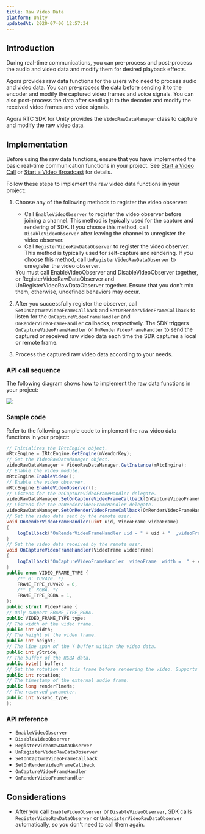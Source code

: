 ```yaml
---
title: Raw Video Data
platform: Unity
updatedAt: 2020-07-06 12:57:34
---
```

## Introduction

During real-time communications, you can pre-process and post-process the audio and video data and modify them for desired playback effects.

Agora provides raw data functions for the users who need to process audio and video data. You can pre-process the data before sending it to the encoder and modify the captured video frames and voice signals. You can also post-process the data after sending it to the decoder and modify the received video frames and voice signals.

Agora RTC SDK for Unity provides the `VideoRawDataManager` class to capture and modify the raw video data.

## Implementation

Before using the raw data functions, ensure that you have implemented the basic real-time communication functions in your project. See [Start a Video Call](https://docs.agora.io/en/Video/start_call_unity?platform=Unity) or [Start a Video Broadcast](https://docs.agora.io/en/Interactive%20Broadcast/start_live_unity?platform=Unity) for details.

Follow these steps to implement the raw video data functions in your project:

1. Choose any of the following methods to register the video observer:

   - Call `EnableVideoObserver` to register the video observer before joining a channel. This method is typically used for the capture and rendering of SDK. If you choose this method, call `DisableVideoObserver` after leaving the channel to unregister the video observer.
   - Call `RegisterVideoRawDataObserver` to register the video observer. This method is typically used for self-capture and rendering. If you choose this method, call `UnRegisterVideoRawDataObserver` to unregister the video observer.
   <div class="alert note">You must call EnableVideoObserver and DisableVideoObserver together, or RegisterVideoRawDataObserver and UnRegisterVideoRawDataObserver together. Ensure that you don't mix them, otherwise, undefined behaviors may occur.</div>

2. After you successfully register the observer, call `SetOnCaptureVideoFrameCallback` and `SetOnRenderVideoFrameCallback` to listen for the `OnCaptureVideoFrameHandler` and `OnRenderVideoFrameHandler` callbacks, respectively. The SDK triggers `OnCaptureVideoFrameHandler` or `OnRenderVideoFrameHandler` to send the captured or received raw video data each time the SDK captures a local or remote frame.

3. Process the captured raw video data according to your needs. 

### API call sequence

The following diagram shows how to implement the raw data functions in your project:

![](https://web-cdn.agora.io/docs-files/1576228297748)

### Sample code

Refer to the following sample code to implement the raw video data functions in your project:

```C#
// Initializes the IRtcEngine object.
mRtcEngine = IRtcEngine.GetEngine(mVendorKey);
// Get the VideoRawDataManager object.
videoRawDataManager = VideoRawDataManager.GetInstance(mRtcEngine);
// Enable the video module.
mRtcEngine.EnableVideo();
// Enable the video observer.
mRtcEngine.EnableVideoObserver();
// Listens for the OnCaptureVideoFrameHandler delegate.
videoRawDataManager.SetOnCaptureVideoFrameCallback(OnCaptureVideoFrameHandler);
// Listens for the OnRenderVideoFrameHandler delegate.
videoRawDataManager.SetOnRenderVideoFrameCallback(OnRenderVideoFrameHandler);
// Get the video data sent by the remote user.
void OnRenderVideoFrameHandler(uint uid, VideoFrame videoFrame)
{
    logCallback("OnRenderVideoFrameHandler uid = " + uid + "  ,videoFrame = " + videoFrame.width + "  height = " + videoFrame.height);
}
// Get the video data received by the remote user.
void OnCaptureVideoFrameHandler(VideoFrame videoFrame)
{
    logCallback("OnCaptureVideoFrameHandler  videoFrame  width =  " + videoFrame.width + " ,height = " + videoFrame.height);
}
public enum VIDEO_FRAME_TYPE {
    /** 0: YUV420. */
    FRAME_TYPE_YUV420 = 0, 
    /** 1: RGBA. */
    FRAME_TYPE_RGBA = 1,
};
public struct VideoFrame {
// Only support FRAME_TYPE_RGBA.
public VIDEO_FRAME_TYPE type;
// The width of the video frame.
public int width; 
// The height of the video frame.
public int height; 
// The line span of the Y buffer within the video data.
public int yStride; 
// The buffer of the RGBA data.
public byte[] buffer; 
// Set the rotation of this frame before rendering the video. Supports 0, 90, 180, 270 degrees clockwise.
public int rotation;
// The timestamp of the external audio frame.
public long renderTimeMs;
// The reserved parameter.
public int avsync_type;
};
```



### API reference

- `EnableVideoObserver`
- `DisableVideoObserver`
- `RegisterVideoRawDataObserver`
- `UnRegisterVideoRawDataObserver`
- `SetOnCaptureVideoFrameCallback`
- `SetOnRenderVideoFrameCallback`
- `OnCaptureVideoFrameHandler`
- `OnRenderVideoFrameHandler`

## Considerations

- After you call `EnableVideoObserver` or `DisableVideoObserver`, SDK calls `RegisterVideoRawDataObserver` or `UnRegisterVideoRawDataObserver` automatically, so you don't need to call them again.
